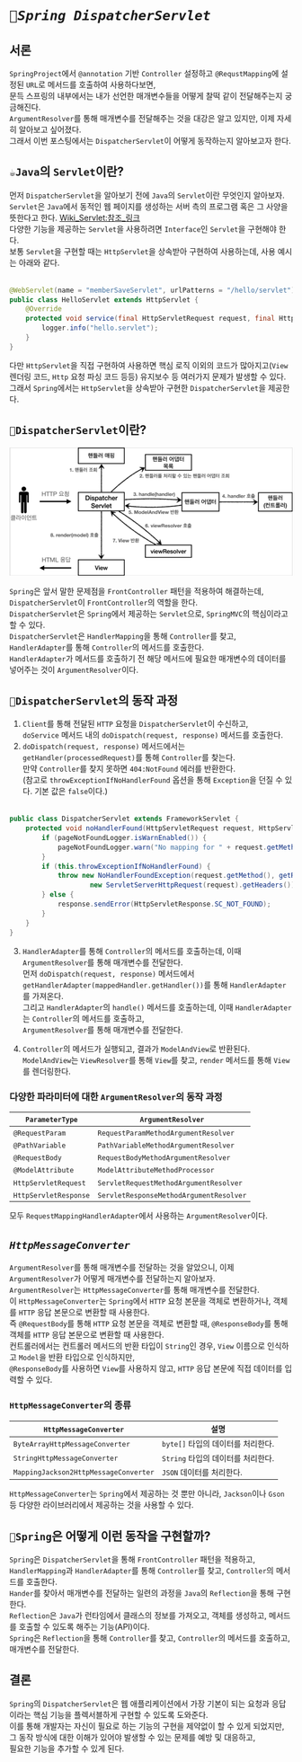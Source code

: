 # *`🌱Spring DispatcherServlet`*

## 서론

`SpringProject`에서 `@annotation` 기반 `Controller` 설정하고 `@RequstMapping`에 설정된 `URL`로 메서드를 호출하여 사용하다보면,</br>
문득 스프링의 내부에서는 내가 선언한 매개변수들을 어떻게 찰떡 같이 전달해주는지 궁금해진다.</br>
`ArgumentResolver`를 통해 매개변수를 전달해주는 것을 대강은 알고 있지만, 이제 자세히 알아보고 싶어졌다.</br>
그래서 이번 포스팅에서는 `DispatcherServlet`이 어떻게 동작하는지 알아보고자 한다.

## `☕️Java`의 `Servlet`이란?

먼저 `DispatcherServlet`을 알아보기 전에 `Java`의 `Servlet`이란 무엇인지 알아보자.</br>
`Servlet`은 `Java`에서 동적인 웹 페이지를 생성하는 서버 측의 프로그램 혹은 그 사양을 뜻한다고 한다.
[Wiki_Servlet:참조_링크](https://ko.wikipedia.org/wiki/자바_서블릿)</br>
다양한 기능을 제공하는 `Servlet`을 사용하려면 `Interface`인 `Servlet`을 구현해야 한다.</br>
보통 `Servlet`을 구현할 때는 `HttpServlet`을 상속받아 구현하여 사용하는데, 사용 예시는 아래와 같다.

```java

@WebServlet(name = "memberSaveServlet", urlPatterns = "/hello/servlet")
public class HelloServlet extends HttpServlet {
    @Override
    protected void service(final HttpServletRequest request, final HttpServletResponse response) throws ServletException, IOException {
        logger.info("hello.servlet");
    }
}
```

다만 `HttpServlet`을 직접 구현하여 사용하면 핵심 로직 이외의 코드가 많아지고(`View` 렌더링 코드, `Http` 요청 파싱 코드 등등) 유지보수 등 여러가지 문제가 발생할 수 있다.</br>
그래서 `Spring`에서는 `HttpServlet`을 상속받아 구현한 `DispatcherServlet`을 제공한다.</br>

## `🌱DispatcherServlet`이란?

![img.png](img.png)

`Spring`은 앞서 말한 문제점을 `FrontController` 패턴을 적용하여 해결하는데, `DispatcherServlet`이 `FrontController`의 역할을 한다.</br>
`DispatcherServlet`은 `Spring`에서 제공하는 `Servlet`으로, `SpringMVC`의 핵심이라고 할 수 있다.</br>
`DispatcherServlet`은 `HandlerMapping`을 통해 `Controller`를 찾고, `HandlerAdapter`를 통해 `Controller`의 메서드를 호출한다.</br>
`HandlerAdapter`가 메서드를 호출하기 전 해당 메서드에 필요한 매개변수의 데이터를 넣어주는 것이 `ArgumentResolver`이다.</br>

## `🌱DispatcherServlet`의 동작 과정

1. `Client`를 통해 전달된 `HTTP` 요청을 `DispatcherServlet`이 수신하고,
   <br/>`doService` 메서드 내의 `doDispatch(request, response)` 메서드를 호출한다.
2. `doDispatch(request, response)` 메서드에서는 `getHandler(processedRequest)`를 통해 `Controller`를 찾는다.<br/>
   만약 `Controller`를 찾지 못하면 `404:NotFound` 에러를 반환한다.<br/>
   (참고로 `throwExceptionIfNoHandlerFound` 옵션을 통해 `Exception`을 던질 수 있다. 기본 값은 `false`이다.)

```java

public class DispatcherServlet extends FrameworkServlet {
    protected void noHandlerFound(HttpServletRequest request, HttpServletResponse response) throws Exception {
        if (pageNotFoundLogger.isWarnEnabled()) {
            pageNotFoundLogger.warn("No mapping for " + request.getMethod() + " " + getRequestUri(request));
        }
        if (this.throwExceptionIfNoHandlerFound) {
            throw new NoHandlerFoundException(request.getMethod(), getRequestUri(request),
                    new ServletServerHttpRequest(request).getHeaders());
        } else {
            response.sendError(HttpServletResponse.SC_NOT_FOUND);
        }
    }
}
```

3. `HandlerAdapter`를 통해 `Controller`의 메서드를 호출하는데, 이때 `ArgumentResolver`를 통해 매개변수를 전달한다.<br/>
   먼저 `doDispatch(request, response)` 메서드에서 `getHandlerAdapter(mappedHandler.getHandler())`를 통해 `HandlerAdapter`를
   가져온다.<br/>
   그리고 `HandlerAdapter`의 `handle()` 메서드를 호출하는데, 이때 `HandlerAdapter`는 `Controller`의 메서드를 호출하고,<br/>
   `ArgumentResolver`를 통해 매개변수를 전달한다.

4. `Controller`의 메서드가 실행되고, 결과가 `ModelAndView`로 반환된다.<br/>
   `ModelAndView`는 `ViewResolver`를 통해 `View`를 찾고, `render` 메서드를 통해 `View`를 렌더링한다.

### 다양한 파라미터에 대한 `ArgumentResolver`의 동작 과정

| `ParameterType`       | `ArgumentResolver`                      |
|-----------------------|-----------------------------------------|
| `@RequestParam`       | `RequestParamMethodArgumentResolver`    |
| `@PathVariable`       | `PathVariableMethodArgumentResolver`    |
| `@RequestBody`        | `RequestBodyMethodArgumentResolver`     |
| `@ModelAttribute`     | `ModelAttributeMethodProcessor`         |
| `HttpServletRequest`  | `ServletRequestMethodArgumentResolver`  |
| `HttpServletResponse` | `ServletResponseMethodArgumentResolver` |

모두 `RequestMappingHandlerAdapter`에서 사용하는 `ArgumentResolver`이다.

## *`HttpMessageConverter`*

`ArgumentResolver`를 통해 매개변수를 전달하는 것을 알았으니, 이제 `ArgumentResolver`가 어떻게 매개변수를 전달하는지 알아보자.</br>
`ArgumentResolver`는 `HttpMessageConverter`를 통해 매개변수를 전달한다.</br>
이 `HttpMessageConverter`는 `Spring`에서 `HTTP` 요청 본문을 객체로 변환하거나, 객체를 `HTTP` 응답 본문으로 변환할 때 사용한다.</br>
즉 `@RequestBody`를 통해 `HTTP` 요청 본문을 객체로 변환할 때, `@ResponseBody`를 통해 객체를 `HTTP` 응답 본문으로 변환할 때 사용한다.</br>
컨트롤러에서는 컨트롤러 메서드의 반환 타입이 `String`인 경우, `View` 이름으로 인식하고 `Model`을 반환 타입으로 인식하지만,<br/>
`@ResponseBody`를 사용하면 `View`를 사용하지 않고, `HTTP` 응답 본문에 직접 데이터를 입력할 수 있다.</br>

### `HttpMessageConverter`의 종류

| `HttpMessageConverter`                | 설명                      |
|---------------------------------------|-------------------------|
| `ByteArrayHttpMessageConverter`       | `byte[]` 타입의 데이터를 처리한다. |
| `StringHttpMessageConverter`          | `String` 타입의 데이터를 처리한다. |
| `MappingJackson2HttpMessageConverter` | `JSON` 데이터를 처리한다.       |

`HttpMessageConverter`는 `Spring`에서 제공하는 것 뿐만 아니라, `Jackson`이나 `Gson` 등 다양한 라이브러리에서 제공하는 것을 사용할 수 있다.</br>

## `🌱Spring`은 어떻게 이런 동작을 구현할까?

`Spring`은 `DispatcherServlet`을 통해 `FrontController` 패턴을 적용하고, `HandlerMapping`과 `HandlerAdapter`를 통해 `Controller`를
찾고, `Controller`의 메서드를 호출한다.</br>
`Hander`를 찾아서 매개변수를 전달하는 일련의 과정을 `Java`의 `Reflection`을 통해 구현한다.</br>
`Reflection`은 `Java`가 런타임에서 클래스의 정보를 가져오고, 객체를 생성하고, 메서드를 호출할 수 있도록 해주는 기능(API)이다.</br>
`Spring`은 `Reflection`을 통해 `Controller`를 찾고, `Controller`의 메서드를 호출하고, 매개변수를 전달한다.</br>

## 결론

`Spring`의 `DispatcherServlet`은 웹 애플리케이션에서 가장 기본이 되는 요청과 응답이라는 핵심 기능을 플렉서블하게 구현할 수 있도록 도와준다.</br>
이를 통해 개발자는 자신이 필요로 하는 기능의 구현을 제약없이 할 수 있게 되었지만,</br> 그 동작 방식에 대한 이해가 있어야 발생할 수 있는 문제를 예방 및 대응하고,</br>
필요한 기능을 추가할 수 있게 된다.

